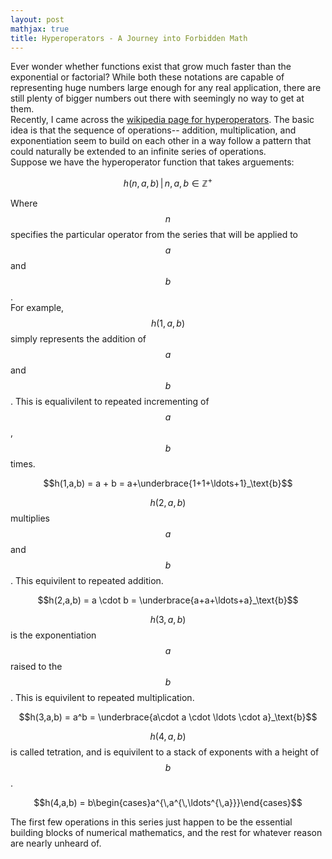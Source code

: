 ```yaml
---
layout: post
mathjax: true
title: Hyperoperators - A Journey into Forbidden Math
---
```


Ever wonder whether functions exist that grow much faster than the exponential or
factorial? While both these notations are capable of representing huge numbers large enough for any real application, there are still plenty of bigger numbers out there with seemingly no way to get at them.  
Recently, I came across the [wikipedia page for hyperoperators](https://en.wikipedia.org/wiki/Hyperoperation). The basic idea is that the sequence of operations-- addition, multiplication, and exponentiation seem to build on each other in a way follow a pattern that could naturally be extended to an infinite series of operations.  
Suppose we have the hyperoperator function that takes arguements:  

$$h(n,a,b)\,|\, n, a, b \in \mathbb{Z}^{+}$$
  
Where $$n$$ specifies the particular operator from the series that will be applied to $$a$$ and $$b$$.  
For example, $$h(1,a,b)$$ simply represents the addition of $$a$$ and $$b$$. 
This is equalivilent to repeated incrementing of $$a$$, $$b$$ times.  

$$h(1,a,b) = a + b = a+\underbrace{1+1+\ldots+1}_\text{b}$$  
  
$$h(2,a,b)$$ multiplies $$a$$ and $$b$$. This equivilent to repeated addition.  
  
$$h(2,a,b) = a \cdot b = \underbrace{a+a+\ldots+a}_\text{b}$$  
  
$$h(3,a,b)$$ is the exponentiation $$a$$ raised to the $$b$$. This is equivilent to repeated multiplication.  
  
$$h(3,a,b) = a^b = \underbrace{a\cdot a \cdot \ldots \cdot a}_\text{b}$$  
  
$$h(4,a,b)$$ is called tetration, and is equivilent to a stack of exponents with a height of $$b$$.  
  
$$h(4,a,b) = b\begin{cases}a^{\,a^{\,\ldots^{\,a}}}\end{cases}$$
  
The first few operations in this series just happen to be the essential building blocks of numerical mathematics, and the rest for whatever reason are nearly unheard of. 